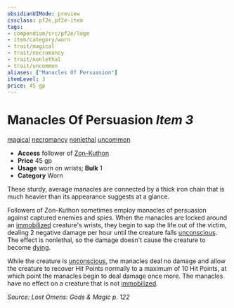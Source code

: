 ```yaml
---
obsidianUIMode: preview
cssclass: pf2e,pf2e-item
tags:
- compendium/src/pf2e/logm
- item/category/worn
- trait/magical
- trait/necromancy
- trait/nonlethal
- trait/uncommon
aliases: ["Manacles Of Persuasion"]
itemLevel: 3
price: 45 gp
---
```

# Manacles Of Persuasion *Item 3*  
[magical](../../../rules/traits/magical.md)  [necromancy](../../../rules/traits/necromancy.md)  [nonlethal](../../../rules/traits/nonlethal.md)  [uncommon](../../../rules/traits/uncommon.md)  

- **Access** follower of [Zon-Kuthon](../../setting/deities/zon-kuthon.md)
- **Price** 45 gp
- **Usage** worn on wrists; **Bulk** 1
- **Category** Worn

These sturdy, average manacles are connected by a thick iron chain that is much heavier than its appearance suggests at a glance.

Followers of Zon-Kuthon sometimes employ manacles of persuasion against captured enemies and spies. When the manacles are locked around an [immobilized](../../../rules/conditions.md#Immobilized) creature's wrists, they begin to sap the life out of the victim, dealing 2 negative damage per hour until the creature falls [unconscious](../../../rules/conditions.md#Unconscious). The effect is nonlethal, so the damage doesn't cause the creature to become [dying](../../../rules/conditions.md#Dying).

While the creature is [unconscious](../../../rules/conditions.md#Unconscious), the manacles deal no damage and allow the creature to recover Hit Points normally to a maximum of 10 Hit Points, at which point the manacles begin to deal damage once more. The manacles have no effect on a creature that is not [immobilized](../../../rules/conditions.md#Immobilized).

*Source: Lost Omens: Gods & Magic p. 122*